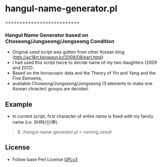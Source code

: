 # hangul-name-generator.pl
==========================

### Hangul Name Generator based on Choseong/Jungseong/Jongseong Condition
* Original seed script was gotten from other Korean blog (http://ac18rt.blogspot.kr/2009/08/perl.html)
* I had used this script twice to decide name of my two daughters (2009 and 2012).
* Based on the horoscopic data and the Theory of Yin and Yang and the Five Elements,
* available Choseong/Jungseong/Jongseong (3 elements to make one Korean chracter) groups are decided.

## Example
* In current script, first character of entire name is fixed with my family name (i.e. SHIN/신/申).

> $ ./hangul-name-generator.pl > naming_result

## License
* Follow base Perl License
[GPLv3](https://github.com/nanishin/hangul-name-generator/blob/master/LICENSE)
